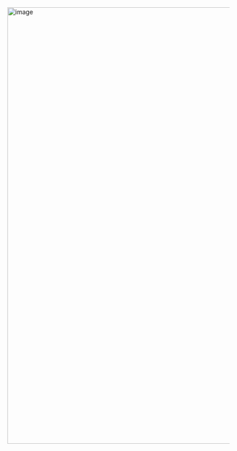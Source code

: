 <img width="1912" height="988" alt="image" src="https://github.com/user-attachments/assets/5a0e8660-1ea6-45a7-844d-2b79a4ce05f8" />
